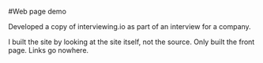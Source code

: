 #Web page demo

Developed a copy of interviewing.io as part of an interview for a company.

I built the site by looking at the site itself, not the source. Only built the
front page. Links go nowhere.